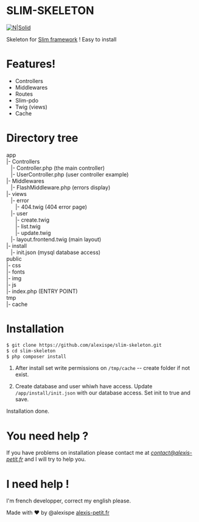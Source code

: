 # SLIM-SKELETON

[![N|Solid](https://i.imgur.com/i7CZ4qC.png)](http://alexis-petit.fr)

Skeleton for [Slim framework](https://www.slimframework.com/) ! Easy to install

# Features!

  - Controllers
  - Middlewares
  - Routes
  - Slim-pdo
  - Twig (views)
  - Cache

# Directory tree
  app  
  |- Controllers  
  &nbsp;&nbsp;&nbsp;|- Controller.php (the main controller)  
  &nbsp;&nbsp;&nbsp;|- UserController.php (user controller example)  
  |- Middlewares  
  &nbsp;&nbsp;&nbsp;|- FlashMiddleware.php (errors display)  
  |- views  
  &nbsp;&nbsp;&nbsp;|- error  
  &nbsp;&nbsp;&nbsp;&nbsp;&nbsp;&nbsp;|- 404.twig (404 error page)  
  &nbsp;&nbsp;&nbsp;|- user  
  &nbsp;&nbsp;&nbsp;&nbsp;&nbsp;&nbsp;|- create.twig  
  &nbsp;&nbsp;&nbsp;&nbsp;&nbsp;&nbsp;|- list.twig  
  &nbsp;&nbsp;&nbsp;&nbsp;&nbsp;&nbsp;|- update.twig  
  &nbsp;&nbsp;&nbsp;|- layout.frontend.twig (main layout)  
  |- install  
  &nbsp;&nbsp;&nbsp;|- init.json (mysql database access)  
  public  
  |- css  
  |- fonts  
  |- img  
  |- js  
  |- index.php (ENTRY POINT)  
  tmp  
  |- cache  

# Installation

```sh
$ git clone https://github.com/alexispe/slim-skeleton.git
$ cd slim-skeleton
$ php composer install
```
1. After install set write permissions on `/tmp/cache` -- create folder if not exist.

2. Create database and user whiwh have access.
Update `/app/install/init.json` with our database access. Set init to true and save.

Installation done.

# You need help ?
If you have problems on installation please contact me at *contact@alexis-petit.fr* and I will try to help you.

# I need help !
I'm french developper, correct my english please.

Made with :heart: by @alexispe [alexis-petit.fr](http://www.alexis-petit.fr)
